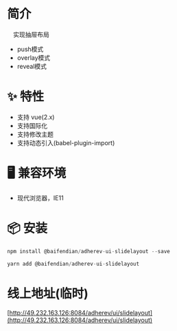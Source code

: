 # 简介
&ensp;&ensp;实现抽屉布局
 - push模式
 - overlay模式
 - reveal模式

# ✨ 特性
- 支持 vue(2.x)
- 支持国际化
- 支持修改主题
- 支持动态引入(babel-plugin-import)

# 🖥 兼容环境
- 现代浏览器，IE11

# 📦 安装
```javascript
npm install @baifendian/adherev-ui-slidelayout --save
``` 

```javascript
yarn add @baifendian/adherev-ui-slidelayout
```

# 线上地址(临时)
[http://49.232.163.126:8084/adherev/ui/slidelayout](http://49.232.163.126:8084/adherev/ui/slidelayout)
